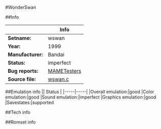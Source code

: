 #WonderSwan

##Info

||Info|
|-----|-----|
|**Setname:**|wswan
|**Year:**|1999
|**Manufacturer:**|Bandai
|**Status:**|imperfect
|**Bug reports:**|[MAMETesters](http://mametesters.org/view_all_set.php?type=1&temporary=y&search=wswan.c)
|**Source file:**|[wswan.c](https://github.com/mamedev/mame/blob/master/src/mess/drivers/wswan.c)

##Emulation info
|| Status |
|-----|-----|
|Overall emulation:|good
|Color emulation:|good
|Sound emulation:|imperfect
|Graphics emulation:|good
|Savestates:|supported

##Tech info

##Romset info

<!--- START OF EDITED COMMENT DO NOT TOUCH TEXT ABOVE-->
